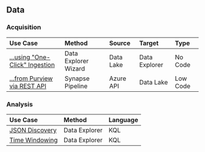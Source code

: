 ## Data

### Acquisition

  Use Case | Method | Source | Target | Type
  :----- | :----- | :----- | :----- | :-----
  [...using "One-Click" Ingestion](Data_OneClickIngestion.md) | Data Explorer Wizard | Data Lake | Data Explorer | No Code<br>
  [...from Purview via REST API](Data_fromPurviewAPI.md) | Synapse Pipeline | Azure API | Data Lake | Low Code

### Analysis

  Use Case | Method | Language
  :----- | :----- | :-----
  [JSON Discovery](Data_JSONDiscovery.md) | Data Explorer | KQL
  [Time Windowing](Data_TimeWindowing.md) | Data Explorer | KQL
